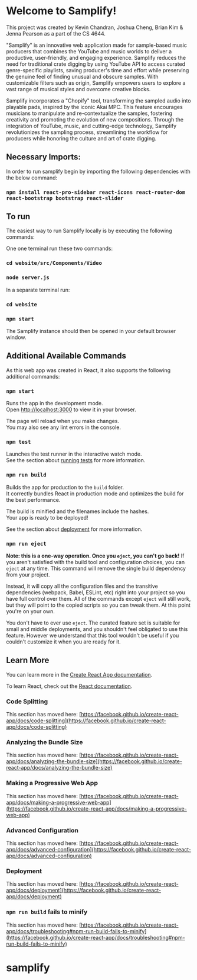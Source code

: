 # Welcome to Samplify!

This project was created by Kevin Chandran, Joshua Cheng, Brian Kim & Jenna Pearson as a part of the CS 4644.

"Samplify" is an innovative web application made for sample-based music producers that combines the YouTube and music worlds to deliver a productive, user-friendly, and engaging experience. Samplify reduces the need for traditional crate digging by using YouTube API to access curated genre-specific playlists, saving producer's time and effort while preserving the genuine feel of finding unusual and obscure samples. With customizable filters such as origin, Samplify empowers users to explore a vast range of musical styles and overcome creative blocks. 

Samplify incorporates a "Chopify" tool, transforming the sampled audio into playable pads, inspired by the iconic Akai MPC. This feature encourages musicians to manipulate and re-contextualize the samples, fostering creativity and promoting the evolution of new compositions. Through the integration of YouTube, music, and cutting-edge technology, Samplify revolutionizes the sampling process, streamlining the workflow for producers while honoring the culture and art of crate digging.

## Necessary Imports:
In order to run samplify begin by importing the following dependencies with the below command:

### `npm install react-pro-sidebar react-icons react-router-dom react-bootstrap bootstrap react-slider`

## To run
The easiest way to run Samplify locally is by executing the following commands:

One one terminal run these two commands:
### `cd website/src/Components/Video` 
### `node server.js`

In a separate terminal run:
### `cd website`
### `npm start`

The Samplify instance should then be opened in your default browser window.

## Additional Available Commands

As this web app was created in React, it also supports the following additional commands:

### `npm start`
Runs the app in the development mode.\
Open [http://localhost:3000](http://localhost:3000) to view it in your browser.

The page will reload when you make changes.\
You may also see any lint errors in the console.

### `npm test`
Launches the test runner in the interactive watch mode.\
See the section about [running tests](https://facebook.github.io/create-react-app/docs/running-tests) for more information.

### `npm run build`
Builds the app for production to the `build` folder.\
It correctly bundles React in production mode and optimizes the build for the best performance.

The build is minified and the filenames include the hashes.\
Your app is ready to be deployed!

See the section about [deployment](https://facebook.github.io/create-react-app/docs/deployment) for more information.

### `npm run eject`
**Note: this is a one-way operation. Once you `eject`, you can't go back!**
If you aren't satisfied with the build tool and configuration choices, you can `eject` at any time. This command will remove the single build dependency from your project.

Instead, it will copy all the configuration files and the transitive dependencies (webpack, Babel, ESLint, etc) right into your project so you have full control over them. All of the commands except `eject` will still work, but they will point to the copied scripts so you can tweak them. At this point you're on your own.

You don't have to ever use `eject`. The curated feature set is suitable for small and middle deployments, and you shouldn't feel obligated to use this feature. However we understand that this tool wouldn't be useful if you couldn't customize it when you are ready for it.

## Learn More

You can learn more in the [Create React App documentation](https://facebook.github.io/create-react-app/docs/getting-started).

To learn React, check out the [React documentation](https://reactjs.org/).

### Code Splitting

This section has moved here: [https://facebook.github.io/create-react-app/docs/code-splitting](https://facebook.github.io/create-react-app/docs/code-splitting)

### Analyzing the Bundle Size

This section has moved here: [https://facebook.github.io/create-react-app/docs/analyzing-the-bundle-size](https://facebook.github.io/create-react-app/docs/analyzing-the-bundle-size)

### Making a Progressive Web App

This section has moved here: [https://facebook.github.io/create-react-app/docs/making-a-progressive-web-app](https://facebook.github.io/create-react-app/docs/making-a-progressive-web-app)

### Advanced Configuration

This section has moved here: [https://facebook.github.io/create-react-app/docs/advanced-configuration](https://facebook.github.io/create-react-app/docs/advanced-configuration)

### Deployment

This section has moved here: [https://facebook.github.io/create-react-app/docs/deployment](https://facebook.github.io/create-react-app/docs/deployment)

### `npm run build` fails to minify

This section has moved here: [https://facebook.github.io/create-react-app/docs/troubleshooting#npm-run-build-fails-to-minify](https://facebook.github.io/create-react-app/docs/troubleshooting#npm-run-build-fails-to-minify)
# samplify
